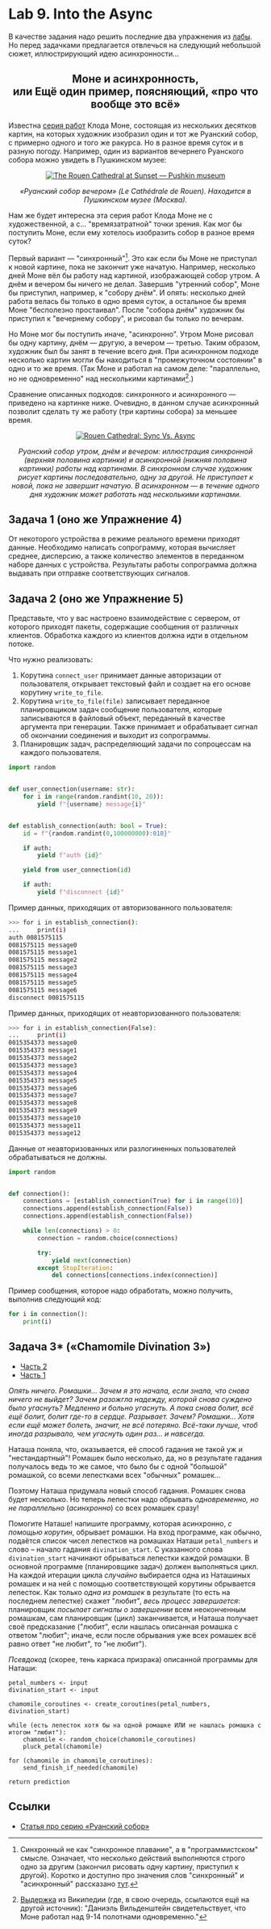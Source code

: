 # Lab 9. Into the Async

В качестве задания надо решить последние два упражнения из [лабы](http://cs.mipt.ru/advanced_python/lessons/lab09.html).
Но перед задачками предлагается отвлечься на следующий небольшой сюжет, иллюстрирующий идею асинхронности...


<h2>
  <p align="center">Моне и асинхронность,<br />
  или Ещё один пример, поясняющий, «про что вообще это всё»</p>
</h2>

Известна [серия работ](https://ru.wikipedia.org/wiki/%D0%A0%D1%83%D0%B0%D0%BD%D1%81%D0%BA%D0%B8%D0%B9_%D1%81%D0%BE%D0%B1%D0%BE%D1%80_(%D1%81%D0%B5%D1%80%D0%B8%D1%8F_%D0%BA%D0%B0%D1%80%D1%82%D0%B8%D0%BD)) Клода Моне,
состоящая из нескольких десятков картин, на которых художник изобразил один и тот же Руанский собор,
с примерно одного и того же ракурса.
Но в разное время суток и в разную погоду.
Например, один из вариантов вечернего Руанского собора можно увидеть в Пушкинском музее:

<p align="center">
  <a href="https://commons.wikimedia.org/wiki/File:Claude_Monet_-_The_Rouen_Cathedral_at_Sunset_-_Pushkin_museum.jpg?uselang=ru">
    <img src="https://raw.githubusercontent.com/Alvant/AdvancedPython/master2021/labs/lab09/_rouen/images/256px/Claude_Monet_-_The_Rouen_Cathedral_at_Sunset_-_Pushkin_museum.jpg" alt="The Rouen Cathedral at Sunset — Pushkin museum" />
  </a>
</p>
<p align="center">
  <em>«Руанский собор вечером» (Le Cathédrale de Rouen). Находится в Пушкинском музее (Москва).</em>
</p>

Нам же будет интересна эта серия работ Клода Моне не с художественной, а с... "времязатратной" точки зрения.
Как мог бы поступить Моне, если ему хотелось изобразить собор в разное время суток?

Первый вариант — "синхронный"[^sync].
Это как если бы Моне не приступал к новой картине, пока не закончит уже начатую.
Например, несколько дней Моне вёл бы работу над картиной, изображающей собор утром.
А днём и вечером бы ничего не делал.
Завершив "утренний собор", Моне бы приступил, например, к "собору днём".
И опять: несколько дней работа велась бы только в одно время суток, а остальное бы время Моне "бесполезно простаивал".
После "собора днём" художник бы приступил к "вечернему собору", и рисовал бы только по вечерам.

Но Моне мог бы поступить иначе, "асинхронно".
Утром Моне рисовал бы одну картину, днём&nbsp;—&nbsp;другую, а вечером&nbsp;—&nbsp;третью.
Таким образом, художник был бы занят в течение всего дня.
При асинхронном подходе несколько картин могли бы находиться в "промежуточном состоянии" в одно и то же время.
(Так Моне и работал на самом деле: "параллельно, но не одновременно" над несколькими картинами[^monet].)

Сравнение описанных подходов: синхронного и асинхронного — приведено на картинке ниже.
Очевидно, в данном случае асинхронный позволит сделать ту же работу (три картины собора) за меньшее время.

<p align="center">
  <a href="https://media.giphy.com/media/bZADBEMYl3AiNlYngs/giphy.gif">
    <img src="https://camo.githubusercontent.com/b62a3047edd43d526b75b67fcd09c13f2cbccf4a57db4260c3a3b3770d2c47ab/68747470733a2f2f6d656469612e67697068792e636f6d2f6d656469612f625a414442454d596c3341694e6c596e67732f67697068792e676966" alt="Rouen Cathedral: Sync Vs. Async" title="Lalala. Part 3" data-canonical-src="https://media.giphy.com/media/bZADBEMYl3AiNlYngs/giphy.gif" />
  </a>
</p>
<p align="center">
  <em>
    Руанский собор утром, днём и вечером: иллюстрация синхронной (верхняя половина картинки) и асинхронной (нижняя половина картинки) работы над картинами.
    В синхронном случае художник рисует картины последовательно, одну за другой.
	Не приступает к новой, пока не завершит начатую.
	В асинхронном&nbsp;—&nbsp;в течение одного дня художник может работать над несколькими картинами.
  </em>
</p>



## Задача 1 (оно же Упражнение 4)

От некоторого устройства в режиме реального времени приходят данные.
Необходимо написать сопрограмму, которая вычисляет среднее, дисперсию, а также количество элементов в переданном наборе данных с устройства.
Результаты работы сопрограмма должна выдавать при отправке соответствующих сигналов.


## Задача 2 (оно же Упражнение 5)

Представьте, что у вас настроено взаимодействие с сервером, от которого приходят пакеты, содержащие сообщения от различных клиентов.
Обработка каждого из клиентов должна идти в отдельном потоке.

Что нужно реализовать:

1. Корутина `connect_user` принимает данные авторизации от пользователя, открывает текстовый файл и создает на его основе корутину `write_to_file`.
2. Корутина `write_to_file(file)` записывает переданное планировщиком задач сообщение пользователя, которые записываются в файловый объект, переданный в качестве аргумента при генерации. Также принимает и обрабатывает сигнал об окончании соединения и выходит из сопрограммы.
3. Планировщик задач, распределяющий задачи по сопроцессам на каждого пользователя.

```python
import random


def user_connection(username: str):
    for i in range(random.randint(10, 20)):
        yield f"{username} message{i}"


def establish_connection(auth: bool = True):
    id = f"{random.randint(0,100000000):010}"

    if auth:
        yield f"auth {id}"

    yield from user_connection(id)

    if auth:
        yield f"disconnect {id}"
```

Пример данных, приходящих от авторизованного пользователя:

```bash
>>> for i in establish_connection():
...     print(i)
auth 0081575115
0081575115 message0
0081575115 message1
0081575115 message2
0081575115 message3
0081575115 message4
0081575115 message5
0081575115 message6
disconnect 0081575115
```

Пример данных, приходящих от неавторизованного пользователя:

```bash
>>> for i in establish_connection(False):
...     print(i)
0015354373 message0
0015354373 message1
0015354373 message2
0015354373 message3
0015354373 message4
0015354373 message5
0015354373 message6
0015354373 message7
0015354373 message8
0015354373 message9
0015354373 message10
0015354373 message11
0015354373 message12
```

Данные от неавторизованных или разлогиненных пользователей обрабатываться не должны.

```python
import random


def connection():
    connections = [establish_connection(True) for i in range(10)]
    connections.append(establish_connection(False))
    connections.append(establish_connection(False))

    while len(connections) > 0:
        connection = random.choice(connections)

        try:
            yield next(connection)
        except StopIteration:
            del connections[connections.index(connection)]
```

Пример сообщения, которое надо обработать, можно получить, выполнив следующий код:

```python
for i in connection():
    print(i)
```


## Задача 3* («‎Chamomile Divination 3»‎)

* [Часть 2](https://github.com/Alvant/AdvancedPython/blob/master2022/labs/lab08/README.md#%D0%B7%D0%B0%D0%B4%D0%B0%D1%87%D0%B0-8-chamomile-divination-2)
* [Часть 1](https://github.com/Alvant/AdvancedPython/tree/master2022/labs/lab04#%D0%B7%D0%B0%D0%B4%D0%B0%D1%87%D0%B0-2-chamomile-divination)

<p>
<em>
  Опять ничего.
  Ромашки...
  Зачем я это начала, если знала, что снова ничего не выйдет?
  Зачем разожгла надежду, которой снова суждено было угаснуть?
  Медленно и больно угаснуть.
  А пока снова болит, всё ещё болит, болит где-то в сердце.
  Разрывает.
  Зачем?
  Ромашки...
  Хотя если ещё может болеть, значит, не всё потеряно.
  Всё-таки лучше, чтоб иногда разрывало, чем угаснуть один раз... и навсегда.
</em>
</p>

Наташа поняла, что, оказывается, её способ гадания не такой уж и "нестандартный"!
Ромашек было несколько, да, но в результате гадания получалось ведь то же самое, что было бы с одной "большой" ромашкой, со всеми лепестками всех "обычных" ромашек...

Поэтому Наташа придумала новый способ гадания.
Ромашек снова будет несколько.
Но теперь лепестки надо обрывать *одновременно, но не параллельно* (*асинхронно*) со всех ромашек сразу!

Помогите Наташе!
напишите программу, которая асинхронно, *с помощью корутин*, обрывает ромашки.
На вход программе, как обычно, подаётся список чисел лепестков на ромашках Наташи `petal_numbers` и слово – начало гадания `divination_start`.
С указанного слова `divination_start` начинают обрываться лепестки каждой ромашки.
В основной программе (планировщике задач) должен выполняться цикл.
На каждой итерации цикла *случайно* выбирается одна из Наташиных ромашек и на ней с помощью соответствующей корутины обрывается лепесток.
Как только *одна из ромашек* в результате (то есть на последнем лепестке) скажет "любит", *весь процесс завершается*: планировщик *посылает сигналы о завершении* всем неоконченным ромашкам, сам планировщик (цикл) заканчивается, и Наташа получает своё предсказание ("любит", если нашлась описанная ромашка с ответом "любит"; иначе, если после обрывания уже всех ромашек всё равно ответ "не любит", то "не любит").

*Псевдокод* (скорее, тень каркаса призрака) описанной программы для Наташи:
```
petal_numbers <- input
divination_start <- input

chamomile_coroutines <- create_coroutines(petal_numbers, divination_start)

while (есть лепесток хотя бы на одной ромашке ИЛИ не нашлась ромашка с итогом "любит"):
    chamomile <- random_choice(chamomile_coroutines)
    pluck_petal(chamomile)

for (chamomile in chamomile_coroutines):
    send_finish_if_needed(chamomile)

return prediction
```


## Ссылки

* [Статья про серию «Руанский собор»](https://marinagra.livejournal.com/151423.html)


[^sync]: Синхронный не как "синхронное плавание", а в "программистском" смысле.
Означает, что несколько действий выполняются строго одно за другим (закончил рисовать одну картину, приступил к другой).
Коротко и доступно про значения слов "синхронный" и "асинхронный" рассказано [тут](https://stackoverflow.com/questions/748175/asynchronous-vs-synchronous-execution-what-is-the-main-difference#comment57854159_748189).

[^monet]: [Выдержка](https://ru.wikipedia.org/wiki/%D0%A0%D1%83%D0%B0%D0%BD%D1%81%D0%BA%D0%B8%D0%B9_%D1%81%D0%BE%D0%B1%D0%BE%D1%80_(%D1%81%D0%B5%D1%80%D0%B8%D1%8F_%D0%BA%D0%B0%D1%80%D1%82%D0%B8%D0%BD)#cite_ref-_aa50bf46a673f9c4_8-0) из Википедии (где, в свою очередь, ссылаются ещё на другой источник): "Даниэль Вильденштейн свидетельствует, что Моне работал над 9-14 полотнами одновременно."

